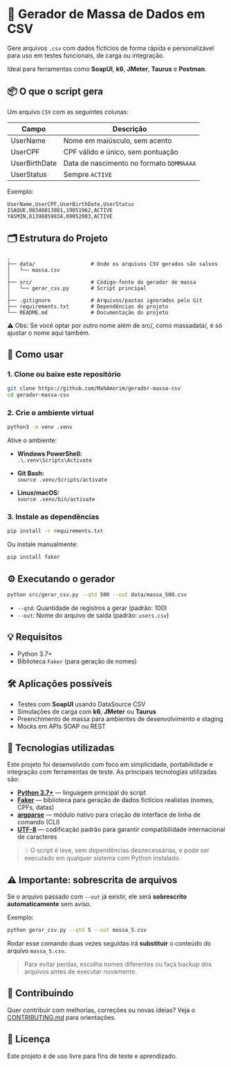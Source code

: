 # 🧪 Gerador de Massa de Dados em CSV

Gere arquivos `.csv` com dados fictícios de forma rápida e personalizável para uso em testes funcionais, de carga ou integração.

Ideal para ferramentas como **SoapUI**, **k6**, **JMeter**, **Taurus** e **Postman**.


## 📦 O que o script gera

Um arquivo `CSV` com as seguintes colunas:

| Campo          | Descrição                                |
|----------------|-------------------------------------------|
| UserName     | Nome em maiúsculo, sem acento             |
| UserCPF      | CPF válido e único, sem pontuação         |
| UserBirthDate      | Data de nascimento no formato `DDMMAAAA`  |
| UserStatus   | Sempre `ACTIVE`                           |

Exemplo:

```
UserName,UserCPF,UserBirthDate,UserStatus
ISAQUE,08348013881,19051962,ACTIVE
YASMIN,81398859834,09052003,ACTIVE
```


## 🗂 Estrutura do Projeto
```
.
├── data/                  # Onde os arquivos CSV gerados são salvos
│   └── massa.csv
│
├── src/                   # Código-fonte do gerador de massa
│   └── gerar_csv.py       # Script principal
│
├── .gitignore             # Arquivos/pastas ignorados pelo Git
├── requirements.txt       # Dependências do projeto
└── README.md              # Documentação do projeto
```
⚠️ Obs: Se você optar por outro nome além de src/, como massadata/, é só ajustar o nome aqui também.



## 🚀 Como usar

### 1. Clone ou baixe este repositório

```bash
git clone https://github.com/MahAmorim/gerador-massa-csv
cd gerador-massa-csv
```

### 2. Crie o ambiente virtual

```bash
python3 -m venv .venv
```

Ative o ambiente:

- **Windows PowerShell:**  
  `.\.venv\Scripts\Activate`

- **Git Bash:**  
  `source .venv/Scripts/activate`

- **Linux/macOS:**  
  `source .venv/bin/activate`

### 3. Instale as dependências

```bash
pip install -r requirements.txt
```

Ou instale manualmente:

```bash
pip install faker
```

## ⚙️ Executando o gerador

```bash
python src/gerar_csv.py --qtd 500 --out data/massa_500.csv
```

- `--qtd`: Quantidade de registros a gerar (padrão: 100)
- `--out`: Nome do arquivo de saída (padrão: `users.csv`)


## 💡 Requisitos

- Python 3.7+
- Biblioteca `Faker` (para geração de nomes)

## 🛠 Aplicações possíveis

- Testes com **SoapUI** usando DataSource CSV
- Simulações de carga com **k6**, **JMeter** ou **Taurus**
- Preenchimento de massa para ambientes de desenvolvimento e staging
- Mocks em APIs SOAP ou REST

## 🧰 Tecnologias utilizadas

Este projeto foi desenvolvido com foco em simplicidade, portabilidade e integração com ferramentas de teste. As principais tecnologias utilizadas são:

- [**Python 3.7+**](https://www.python.org/) — linguagem principal do script
- [**Faker**](https://faker.readthedocs.io/en/master/) — biblioteca para geração de dados fictícios realistas (nomes, CPFs, datas)
- [**argparse**](https://docs.python.org/3/library/argparse.html) — módulo nativo para criação de interface de linha de comando (CLI)
- [**UTF-8**](https://en.wikipedia.org/wiki/UTF-8) — codificação padrão para garantir compatibilidade internacional de caracteres

> 💡 O script é leve, sem dependências desnecessárias, e pode ser executado em qualquer sistema com Python instalado.

## ⚠️ Importante: sobrescrita de arquivos

Se o arquivo passado com `--out` já existir, ele será **sobrescrito automaticamente** sem aviso.

Exemplo:

```bash
python gerar_csv.py --qtd 5 --out massa_5.csv
```

Rodar esse comando duas vezes seguidas irá **substituir** o conteúdo do arquivo `massa_5.csv`.

> Para evitar perdas, escolha nomes diferentes ou faça backup dos arquivos antes de executar novamente.

## 🤝 Contribuindo

Quer contribuir com melhorias, correções ou novas ideias? Veja o [CONTRIBUTING.md](CONTRIBUTING.md) para orientações.

## 📄 Licença

Este projeto é de uso livre para fins de teste e aprendizado.
